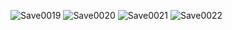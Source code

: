 ![Save0019](https://github.com/user-attachments/assets/ae2113ef-e724-487b-a7ee-a324fae75624)
![Save0020](https://github.com/user-attachments/assets/57b8181d-fb66-4ba0-9006-4f1bd10c5d77)
![Save0021](https://github.com/user-attachments/assets/321866fa-677b-4066-904d-254464d7789d)
![Save0022](https://github.com/user-attachments/assets/37fe85f1-22be-4957-88b5-e3f5a37423d9)
